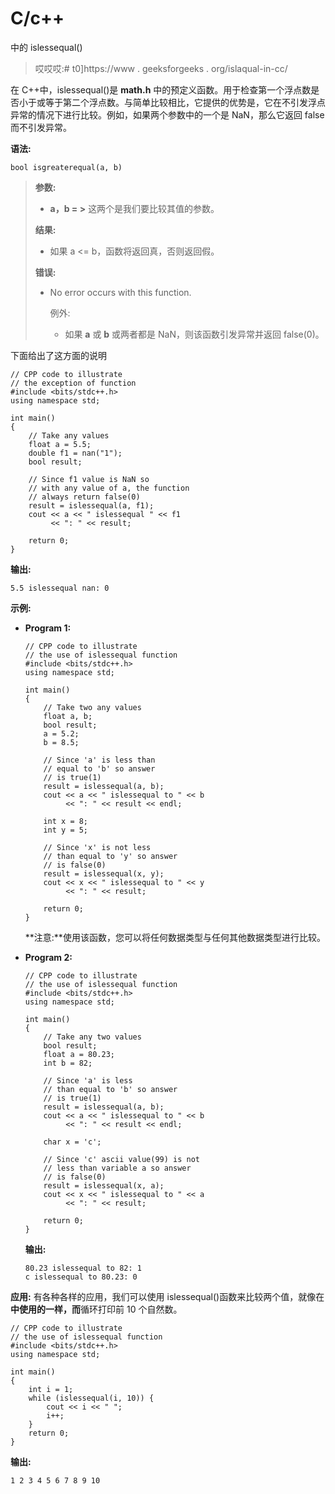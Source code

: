 # C/c++

中的 islessequal()

> 哎哎哎:# t0]https://www . geeksforgeeks . org/islaqual-in-cc/

在 C++中，islessequal()是 **math.h** 中的预定义函数。用于检查第一个浮点数是否小于或等于第二个浮点数。与简单比较相比，它提供的优势是，它在不引发浮点异常的情况下进行比较。例如，如果两个参数中的一个是 NaN，那么它返回 false 而不引发异常。

**语法:**

```
bool isgreaterequal(a, b)

```

> **参数:**
> 
> *   **a，b = >** 这两个是我们要比较其值的参数。
> 
> **结果:**
> 
> *   如果 a <= b，函数将返回真，否则返回假。
> 
> **错误:**
> 
> *   No error occurs with this function.
>     
>     例外:
>     
>     
>     *   如果 **a** 或 **b** 或两者都是 NaN，则该函数引发异常并返回 false(0)。

下面给出了这方面的说明

```
// CPP code to illustrate
// the exception of function
#include <bits/stdc++.h>
using namespace std;

int main()
{
    // Take any values
    float a = 5.5;
    double f1 = nan("1");
    bool result;

    // Since f1 value is NaN so
    // with any value of a, the function
    // always return false(0)
    result = islessequal(a, f1);
    cout << a << " islessequal " << f1
         << ": " << result;

    return 0;
}
```

**输出:**

```
5.5 islessequal nan: 0

```

**示例:**

*   **Program 1:**

    ```
    // CPP code to illustrate
    // the use of islessequal function
    #include <bits/stdc++.h>
    using namespace std;

    int main()
    {
        // Take two any values
        float a, b;
        bool result;
        a = 5.2;
        b = 8.5;

        // Since 'a' is less than
        // equal to 'b' so answer
        // is true(1)
        result = islessequal(a, b);
        cout << a << " islessequal to " << b
             << ": " << result << endl;

        int x = 8;
        int y = 5;

        // Since 'x' is not less
        // than equal to 'y' so answer
        // is false(0)
        result = islessequal(x, y);
        cout << x << " islessequal to " << y
             << ": " << result;

        return 0;
    }
    ```

    **注意:**使用该函数，您可以将任何数据类型与任何其他数据类型进行比较。

*   **Program 2:**

    ```
    // CPP code to illustrate
    // the use of islessequal function
    #include <bits/stdc++.h>
    using namespace std;

    int main()
    {
        // Take any two values
        bool result;
        float a = 80.23;
        int b = 82;

        // Since 'a' is less
        // than equal to 'b' so answer
        // is true(1)
        result = islessequal(a, b);
        cout << a << " islessequal to " << b
             << ": " << result << endl;

        char x = 'c';

        // Since 'c' ascii value(99) is not
        // less than variable a so answer
        // is false(0)
        result = islessequal(x, a);
        cout << x << " islessequal to " << a
             << ": " << result;

        return 0;
    }
    ```

    **输出:**

    ```
    80.23 islessequal to 82: 1
    c islessequal to 80.23: 0

    ```

**应用:**
有各种各样的应用，我们可以使用 islessequal()函数来比较两个值，就像在**中使用的一样，而**循环打印前 10 个自然数。

```
// CPP code to illustrate
// the use of islessequal function
#include <bits/stdc++.h>
using namespace std;

int main()
{
    int i = 1;
    while (islessequal(i, 10)) {
        cout << i << " ";
        i++;
    }
    return 0;
}
```

**输出:**

```
1 2 3 4 5 6 7 8 9 10 

```
